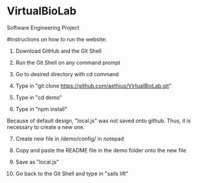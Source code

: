 VirtualBioLab
=============
Software Engineering Project

#Instructions on how to run the website:

1) Download GitHub and the Git Shell

2) Run the Git Shell on any command prompt

3) Go to desired directory with cd command

4) Type in "git clone https://github.com/aethius/VirtualBioLab.git"

5) Type in "cd demo"

6) Type in "npm install"

Because of default design, "local.js" was not saved onto github. 
Thus, it is necessary to create a new one.

7) Create new file in /demo/config/ in notepad

8) Copy and paste the README file in the demo folder onto the new file

9) Save as "local.js"

10) Go back to the Git Shell and type in "sails lift"
